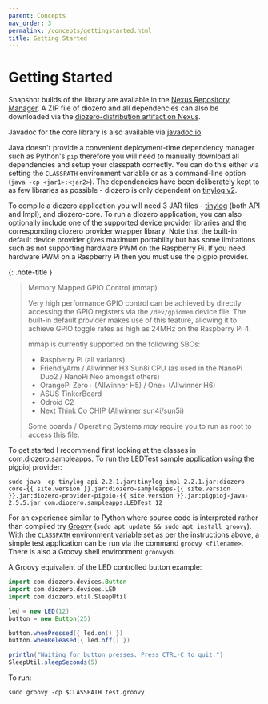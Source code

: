 ```yaml
---
parent: Concepts
nav_order: 3
permalink: /concepts/gettingstarted.html
title: Getting Started
---
```


# Getting Started

Snapshot builds of the library are available in the [Nexus Repository Manager](https://oss.sonatype.org/index.html#nexus-search;gav~com.diozero~~~~).
A ZIP file of diozero and all dependencies can also be downloaded via the [diozero-distribution artifact on Nexus](https://oss.sonatype.org/index.html#nexus-search;gav~com.diozero~diozero-distribution~~~~kw,versionexpand).

Javadoc for the core library is also available via [javadoc.io](http://www.javadoc.io/doc/com.diozero/diozero-core/). 

Java doesn't provide a convenient deployment-time dependency manager 
such as Python's `pip` therefore you will need to manually download all dependencies 
and setup your classpath correctly. You can do this either via setting the `CLASSPATH` 
environment variable or as a command-line option (`java -cp <jar1>:<jar2>`). 
The dependencies have been deliberately kept to as few libraries as possible -
diozero is only dependent on [tinylog v2](http://www.tinylog.org).

To compile a diozero application you will need 3 JAR files - [tinylog](http://www.tinylog.org/)
(both API and Impl), and diozero-core. 
To run a diozero application, you can also optionally include one of the supported device provider 
libraries and the corresponding diozero provider wrapper library. Note that the built-in default
device provider gives maximum portability but has some limitations such as not supporting hardware
PWM on the Raspberry Pi. If you need hardware PWM on a Raspberry Pi then you must use the pigpio provider.

{: .note-title }
> Memory Mapped GPIO Control (mmap)
>
> Very high performance GPIO control can be achieved by directly accessing the GPIO registers via
> the `/dev/gpiomem` device file.
> The built-in default provider makes use of this feature, allowing it to achieve GPIO toggle
> rates as high as 24MHz on the Raspberry Pi 4.
> 
> mmap is currently supported on the following SBCs:
>
> * Raspberry Pi (all variants)
> * FriendlyArm / Allwinner H3 Sun8i CPU (as used in the NanoPi Duo2 / NanoPi Neo amongst others)
> * OrangePi Zero+ (Allwinner H5) / One+ (Allwinner H6)
> * ASUS TinkerBoard
> * Odroid C2
> * Next Think Co CHIP (Allwinner sun4i/sun5i)
>
> Some boards / Operating Systems _may_ require you to run as root to access this file.

To get started I recommend first looking at the classes in 
[com.diozero.sampleapps](https://github.com/mattjlewis/diozero/blob/master/diozero-sampleapps/src/main/java/com/diozero/sampleapps/). 
To run the [LEDTest](https://github.com/mattjlewis/diozero/blob/master/diozero-sampleapps/src/main/java/com/diozero/sampleapps/LEDTest.java) 
sample application using the pigpioj provider:

```shell
sudo java -cp tinylog-api-2.2.1.jar:tinylog-impl-2.2.1.jar:diozero-core-{{ site.version }}.jar:diozero-sampleapps-{{ site.version }}.jar:diozero-provider-pigpio-{{ site.version }}.jar:pigpioj-java-2.5.5.jar com.diozero.sampleapps.LEDTest 12
```

For an experience similar to Python where source code is interpreted rather than compiled try 
[Groovy](http://www.groovy-lang.org/) (`sudo apt update && sudo apt install groovy`). 
With the `CLASSPATH` environment variable set as per the instructions above, a simple test 
application can be run via the command `groovy <filename>`. There is also a Groovy shell environment `groovysh`.

A Groovy equivalent of the LED controlled button example:

```groovy
import com.diozero.devices.Button
import com.diozero.devices.LED
import com.diozero.util.SleepUtil

led = new LED(12)
button = new Button(25)

button.whenPressed({ led.on() })
button.whenReleased({ led.off() })

println("Waiting for button presses. Press CTRL-C to quit.")
SleepUtil.sleepSeconds(5)
```

To run:

```shell
sudo groovy -cp $CLASSPATH test.groovy
```
